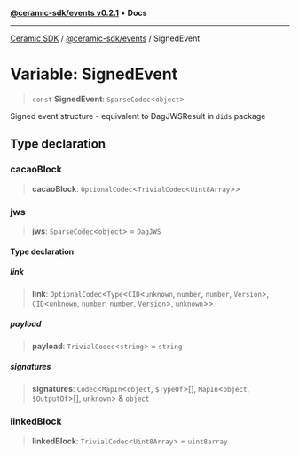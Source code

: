 [**@ceramic-sdk/events v0.2.1**](../README.md) • **Docs**

***

[Ceramic SDK](../../../README.md) / [@ceramic-sdk/events](../README.md) / SignedEvent

# Variable: SignedEvent

> `const` **SignedEvent**: `SparseCodec`\<`object`\>

Signed event structure - equivalent to DagJWSResult in `dids` package

## Type declaration

### cacaoBlock

> **cacaoBlock**: `OptionalCodec`\<`TrivialCodec`\<`Uint8Array`\>\>

### jws

> **jws**: `SparseCodec`\<`object`\> = `DagJWS`

#### Type declaration

##### link

> **link**: `OptionalCodec`\<`Type`\<`CID`\<`unknown`, `number`, `number`, `Version`\>, `CID`\<`unknown`, `number`, `number`, `Version`\>, `unknown`\>\>

##### payload

> **payload**: `TrivialCodec`\<`string`\> = `string`

##### signatures

> **signatures**: `Codec`\<`MapIn`\<`object`, `$TypeOf`\>[], `MapIn`\<`object`, `$OutputOf`\>[], `unknown`\> & `object`

### linkedBlock

> **linkedBlock**: `TrivialCodec`\<`Uint8Array`\> = `uint8array`
